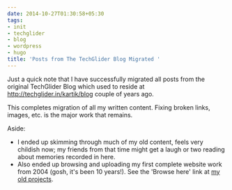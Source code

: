 ```yaml
---
date: 2014-10-27T01:30:58+05:30
tags:
- init
- techglider
- blog
- wordpress
- hugo
title: 'Posts from The TechGlider Blog Migrated '
---
```

Just a quick note that I have successfully migrated all posts from the original TechGlider Blog which used to reside at http://techglider.in/kartik/blog couple of years ago.

This completes migration of all my written content. Fixing broken links, images, etc. is the major work that remains.

Aside: 

- I ended up skimming through much of my old content, feels very childish now; my friends from that time might get a laugh or two reading about memories recorded in here.
- Also ended up browsing and uploading my first complete website work from 2004 (gosh, it's been 10 years!). See the 'Browse here' link at [my old projects](/post/2009/11/08/my-old-projects/).
